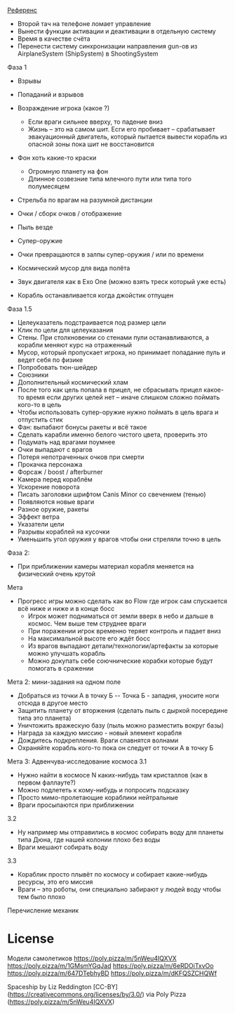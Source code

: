 [Референс](https://youtu.be/-L6QwRQh3yg)

-   Второй тач на телефоне ломает управление
-   Вынести функции активации и деактивации в отдельную систему
-   Время в качестве счёта
-   Перенести систему синхронизации направления gun-ов из AirplaneSystem (ShipSystem) в ShootingSystem

Фаза 1

-   Взрывы
-   Попаданий и взрывов

-   Возраждение игрока (какое ?)
    -   Если враги сильнее вверху, то падение вниз
    -   Жизнь – это на самом шит. Есги его пробивает – срабатывает эвакуационный двигатель, который
        пытается вывести корабль из опасной зоны пока шит не восстановится
-   Фон хоть какие-то краски
    -   Огромную планету на фон
    -   Длинное созвезние типа млечного пути или типа того полумесяцем
-   Стрельба по врагам на разумной дистанции
-   Очки / сборк очков / отображение
-   Пыль везде
-   Супер-оружие
-   Очки превращаются в залпы супер-оружия / или по времени
-   Космический мусор для вида полёта
-   Звук двигателя как в Exo One (можно взять треск который уже есть)
-   Корабль останавливается когда джойстик отпущен

Фаза 1.5

-   Целеуказатель подстраивается под размер цели
-   Клик по цели для целеуказания
-   Стены. При столкновении со стенами пули останавливаются, а корабли меняют курс на отраженный
-   Мусор, который пропускает игрока, но принимает попадание пуль и ведет себя по физике
-   Попробовать тюн-шейдер
-   Союзники
-   Дополнительный космический хлам
-   После того как цель попала в прицел, не сбрасывать прицел какое-то время
    если других целей нет – иначе слишком сложно поймать кого-то в цель
-   Чтобы использовать супер-оружие нужно поймать в цель врага и отпустить стик
-   Фан: выпабают бонусы ракеты и всё такое
-   Сделать карабли именно белого чистого цвета, проверить это
-   Подумать над врагами поумнее
-   Очки выпадают с врагов
-   Потеря непотраченных очков при смерти
-   Прокачка персонажа
-   Форсаж / boost / afterburner
-   Камера перед кораблём
-   Ускорение поворота
-   Писать заголовки шрифтом Canis Minor со свечением (тенью)
-   Появляются новые враги
-   Разное оружие, ракеты
-   Эффект ветра
-   Указатели цели
-   Разрывы кораблей на кусочки
-   Уменьшить угол оружия у врагов чтобы они стреляли точно в цель

Фаза 2:

-   При приближении камеры материал корабля меняется на физический очень крутой

Мета

-   Прогресс игры можно сделать как во Flow где игрок сам спускается всё ниже и ниже и в конце босс
    -   Игрок может подниматься от земли вверх в небо и дальше в космос. Чем выше тем струднее враги
    -   При поражении игрок временно теряет контроль и падает вниз
    -   На максимальной высоте его ждёт босс
    -   Из врагов выпадают детали/технологии/артефакты за которые можно улучшать корабль
    -   Можно докупать себе соючнические корабки которые будут помогать в сражении

Мета 2: мини-задания на одном поле

-   Добраться из точки А в точку Б
    -- Точка Б - западня, уносите ноги отсюда в другое место
-   Защитить планету от вторжения (сделать пыль с дыркой посередине типа это планета)
-   Уничтожить вражескую базу (пыль можно разместить вокруг базы)
-   Награда за каждую миссию - новый элемент корабля
-   Дождитесь подкрепления. Враги спавнятся волнами
-   Охраняйте корабль кого-то пока он следует от точки А в точку Б

Мета 3: Адвенчува-исследование космоса
3.1

-   Нужно найти в космосе N каких-нибудь там кристаллов (как в первом фаллауте?)
-   Можно подлететь к кому-нибудь и попросить подсказку
-   Просто мимо-пролетающие кораблики нейтральные
-   Враги просыпаются при приближении

3.2

-   Ну например мы отправились в космос собирать воду для планеты типа Дюна, где нашей колонии плохо без воды
-   Враги мешают собирать воду

3.3

-   Кораблик просто плывёт по космосу и собирает какие-нибудь ресурсы, это его миссия
-   Враги – это роботы, они специально забирают у людей воду чтобы тем было плохо

Перечисление механик

# License

Модели самолетиков
https://poly.pizza/m/5nWeu4IQXVX
https://poly.pizza/m/1GMsmYGqJad
https://poly.pizza/m/6eRDOiTxvOo
https://poly.pizza/m/647DTebhyBD
https://poly.pizza/m/dKFQSZCHQWf

Spaceship by Liz Reddington [CC-BY] (https://creativecommons.org/licenses/by/3.0/) via Poly Pizza (https://poly.pizza/m/5nWeu4IQXVX)
